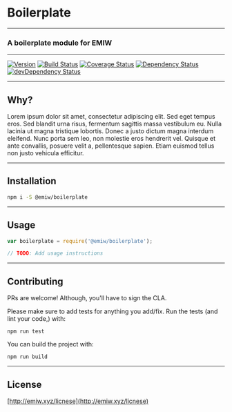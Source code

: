 # Boilerplate
---

### A boilerplate module for EMIW

[//]: # "ProTip(tm): This is how you make a comment in markdown. Anything between the quotes is ignored."

---
[![Version][version-badge]][version-link]
[![Build Status][build-badge]][build-link]
[![Coverage Status][coverage-badge]][coverage-link]
[![Dependency Status][deps-badge]](deps-link)
[![devDependency Status][devDeps-badge]][devDeps-link]

[//]: # "You need to update these for your new repo"

[//]: # "These two use the url-encoded package name"
[version-badge]: https://badge.fury.io/js/%40emiw%2Fboilerplate.svg        "npm version"
[version-link]: http://badge.fury.io/js/%40emiw%2Fboilerplate              "npm version"

[//]: # "The rest just use the repo slug, same as github"
[build-badge]: https://travis-ci.org/emiw/boilerplate.svg                  "Travis CI Build Status"
[build-link]: https://travis-ci.org/emiw/boilerplate                       "Travis CI Build Status"

[deps-badge]: https://david-dm.org/emiw/boilerplate.svg                    "Dependency Status"
[deps-link]: https://david-dm.org/emiw/boilerplate                         "Dependency Status"

[devDeps-badge]: https://david-dm.org/emiw/boilerplate/dev-status.svg      "devDependency Status"
[devDeps-link]: https://david-dm.org/emiw/boilerplate#info=devDependencies "devDependency Status"

[//]: # "This comes last, as it's really long"

[coverage-badge]: https://coveralls.io/repos/emiw/boilerplate/badge.svg?branch=master&service=github "Code Coverage"
[coverage-link]: https://coveralls.io/github/emiw/boilerplate?branch=master                          "Code Coverage"

---

## Why?

Lorem ipsum dolor sit amet, consectetur adipiscing elit. Sed eget tempus eros. Sed blandit urna risus, fermentum sagittis
massa vestibulum eu. Nulla lacinia ut magna tristique lobortis. Donec a justo dictum magna interdum eleifend. Nunc porta
sem leo, non molestie eros hendrerit vel. Quisque et ante convallis, posuere velit a, pellentesque sapien. Etiam euismod
tellus non justo vehicula efficitur.

---

## Installation

```bash
npm i -S @emiw/boilerplate
```

---

## Usage

```javascript
var boilerplate = require('@emiw/boilerplate');

// TODO: Add usage instructions
```

---

## Contributing

PRs are welcome! Although, you'll have to sign the CLA.

Please make sure to add tests for anything you add/fix. Run the tests (and lint your code,) with:

    npm run test


You can build the project with:

    npm run build


---

## License

[http://emiw.xyz/licnese](http://emiw.xyz/licnese)
